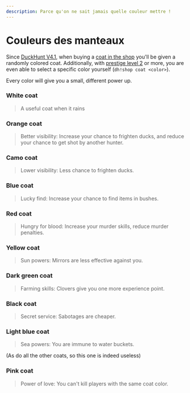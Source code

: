 ```yaml
---
description: Parce qu'on ne sait jamais quelle couleur mettre !
---
```


# Couleurs des manteaux

Since [DuckHunt V4.1](../whats-new-in-duckhunt-v4.md), when buying a [coat in the shop](https://duckhunt.me/commands/shop/coat) you'll be given a randomly colored coat. Additionally, with [prestige level 2](levels-and-experience.md#prestige-levels) or more, you are even able to select a specific color yourself \(`dh!shop coat <color>`\).

Every color will give you a small, different power up. 

### White coat

> A useful coat when it rains

### Orange coat

> Better visibility: Increase your chance to frighten ducks, and reduce your chance to get shot by another hunter.

### Camo coat 

> Lower visibility: Less chance to frighten ducks.

### Blue coat

> Lucky find: Increase your chance to find items in bushes.

### Red coat

> Hungry for blood: Increase your murder skills, reduce murder penalties.

### Yellow coat

> Sun powers: Mirrors are less effective against you.

### Dark green coat

> Farming skills: Clovers give you one more experience point.

### Black coat

> Secret service: Sabotages are cheaper.

### Light blue coat

> Sea powers: You are immune to water buckets.

\(As do all the other coats, so this one is indeed useless\)

### Pink coat

> Power of love: You can't kill players with the same coat color.






